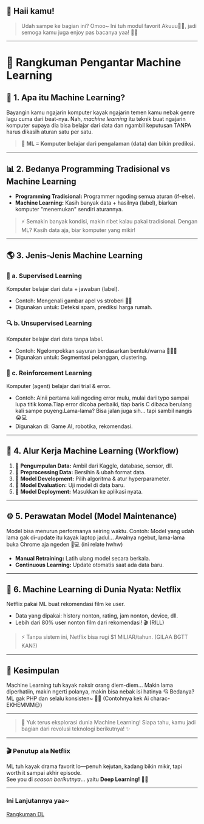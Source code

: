 ## 🤗 Haii kamu!
> Udah sampe ke bagian ini? Omoo~
> Ini tuh modul favorit Akuuu🥺🌸, jadi semoga kamu juga enjoy pas bacanya yaa! 🌷✨

---
# 📖 Rangkuman Pengantar Machine Learning


## 🧳 1. Apa itu Machine Learning?
Bayangin kamu ngajarin komputer kayak ngajarin temen kamu nebak genre lagu cuma dari beat-nya. Nah, *machine learning* itu teknik buat ngajarin komputer supaya dia bisa belajar dari data dan ngambil keputusan TANPA harus dikasih aturan satu per satu.

> 🔹 **ML = Komputer belajar dari pengalaman (data) dan bikin prediksi.**

---

## 📊 2. Bedanya Programming Tradisional vs Machine Learning
- **Programming Tradisional:** Programmer ngoding semua aturan (if-else).
- **Machine Learning:** Kasih banyak data + hasilnya (label), biarkan komputer "menemukan" sendiri aturannya.

> ⚡ Semakin banyak kondisi, makin ribet kalau pakai tradisional. Dengan ML? Kasih data aja, biar komputer yang mikir!

---

## 🌎 3. Jenis-Jenis Machine Learning

### 🤖 a. Supervised Learning
Komputer belajar dari data + jawaban (label).
- Contoh: Mengenali gambar apel vs stroberi 🍎🍓
- Digunakan untuk: Deteksi spam, prediksi harga rumah.

### 🔍 b. Unsupervised Learning
Komputer belajar dari data tanpa label.
- Contoh: Ngelompokkan sayuran berdasarkan bentuk/warna 🥦🥕🍆
- Digunakan untuk: Segmentasi pelanggan, clustering.

### 🚀 c. Reinforcement Learning
Komputer (agent) belajar dari trial & error.
- Contoh: Ainii pertama kali ngoding error mulu, mulai dari typo sampai lupa titik koma.Tiap error dicoba perbaiki, tiap baris C dibaca berulang kali sampe puyeng.Lama-lama? Bisa jalan juga sih... tapi sambil nangis 😭💻
- Digunakan di: Game AI, robotika, rekomendasi.

---

## 📓 4. Alur Kerja Machine Learning (Workflow)
1. 🔹 **Pengumpulan Data:** Ambil dari Kaggle, database, sensor, dll.
2. 🔹 **Preprocessing Data:** Bersihin & ubah format data.
3. 🔹 **Model Development:** Pilih algoritma & atur hyperparameter.
4. 🔹 **Model Evaluation:** Uji model di data baru.
5. 🔹 **Model Deployment:** Masukkan ke aplikasi nyata.

---

## ⚙️ 5. Perawatan Model (Model Maintenance)
Model bisa menurun performanya seiring waktu.
Contoh: Model yang udah lama gak di-update itu kayak laptop jadul...
Awalnya ngebut, lama-lama buka Chrome aja ngeden 🥲💻 (ini relate hwhw)

- **Manual Retraining:** Latih ulang model secara berkala.
- **Continuous Learning:** Update otomatis saat ada data baru.

---

## 🎥 6. Machine Learning di Dunia Nyata: Netflix
Netflix pakai ML buat rekomendasi film ke user.
- Data yang dipakai: history nonton, rating, jam nonton, device, dll.
- Lebih dari 80% user nonton film dari rekomendasi! 🎬 (RILL)

> ⚡ Tanpa sistem ini, Netflix bisa rugi $1 MILIAR/tahun. (GILAA BGTT KAN?)

---

## 🌟 Kesimpulan
Machine Learning tuh kayak naksir orang diem-diem...
Makin lama diperhatiin, makin ngerti polanya, makin bisa nebak isi hatinya 💘
Bedanya? ML gak PHP dan selalu konsisten~ 🤖💌 (Contohnya kek Ai charac-EKHEMMM😌)

---

> 💭 Yuk terus eksplorasi dunia Machine Learning! Siapa tahu, kamu jadi bagian dari revolusi teknologi berikutnya! ✨

---

### 🎬 Penutup ala Netflix
ML tuh kayak drama favorit lo—penuh kejutan, kadang bikin mikir, tapi worth it sampai akhir episode.  
See you di *season berikutnya*… yaitu **Deep Learning!** 🍿✨

---

### Ini Lanjutannya yaa~
[Rangkuman DL](https://github.com/nahira08/Belajar-Dasar-AI/blob/main/Rangkuman%20DL.md)
